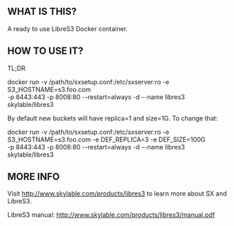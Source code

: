 ## WHAT IS THIS?

A ready to use LibreS3 Docker container.

## HOW TO USE IT?

TL;DR

   docker run -v /path/to/sxsetup.conf:/etc/sxserver:ro -e S3_HOSTNAME=s3.foo.com \
       -p 8443:443 -p 8008:80 --restart=always -d --name libres3 skylable/libres3

By default new buckets will have replica=1 and size=1G. To change that:

   docker run -v /path/to/sxsetup.conf:/etc/sxserver:ro -e S3_HOSTNAME=s3.foo.com -e DEF_REPLICA=3 -e DEF_SIZE=100G \
       -p 8443:443 -p 8008:80 --restart=always -d --name libres3 skylable/libres3

## MORE INFO

Visit http://www.skylable.com/products/libres3 to learn more about SX and LibreS3.

LibreS3 manual: http://www.skylable.com/products/libres3/manual.pdf

